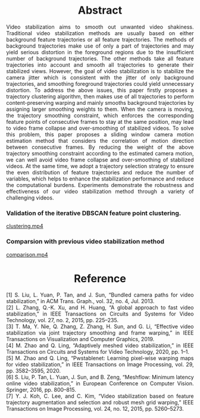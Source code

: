 <h1 align="center">Abstract</h1>

<div align="justify">Video stabilization aims to smooth out unwanted video shakiness. Traditional video stabilization methods are usually based on either background feature trajectories or all feature trajectories.
The methods of background trajectories make use of only a part of trajectories and may yield serious distortion in the foreground regions due to the insufficient number of background trajectories. 
The other methods take all feature trajectories into account and smooth all trajectories to generate their stabilized views. However, the goal of video stabilization is to stabilize the camera jitter which is consistent with the jitter of only background trajectories, and smoothing foreground trajectories could yield unnecessary distortion. 
To address the above issues, this paper firstly proposes a trajectory clustering algorithm, then makes use of all trajectories to perform content-preserving warping and mainly smooths background trajectories by assigning larger smoothing weights to them.
When the camera is moving, the trajectory smoothing constraint, which enforces the corresponding feature points of consecutive frames to stay at the same position, may lead to video frame collapse and over-smoothing of stabilized videos. To solve this problem, this paper proposes a sliding window camera motion estimation method that considers the correlation of motion direction between consecutive frames. 
By reducing the weight of the above trajectory smoothing constraint according to the estimated camera motion, we can well avoid video frame collapse and over-smoothing of stabilized videos.
At the same time, we adopt a trajectory selection strategy to ensure the even distribution of feature trajectories and reduce the number of variables, which helps to enhance the stabilization performance and reduce the computational burdens. 
Experiments demonstrate the robustness and effectiveness of our video stabilization method through a variety of challenging videos.</div>

<h3>Validation of the iterative DBSCAN feature point clustering.</h3>
<a href="https://raw.githubusercontent.com/ustcwangjian/Robust-Video-Stabilization-based-on-Motion-Decomposition/gh-pages/clustering.mp4">clustering.mp4</a>

<h3>Comparsion with previous video stabilization method</h3>
<a href="https://raw.githubusercontent.com/ustcwangjian/Robust-Video-Stabilization-based-on-Motion-Decomposition/gh-pages/comparison.mp4">comparison.mp4</a>

<h1 align="center">Reference</h1>
<div align="justify">[1] S. Liu, L. Yuan, P. Tan, and J. Sun, “Bundled camera paths for video stabilization,” in ACM Trans. Graph., vol. 32, no. 4, Jul. 2013.</div>  
<div align="justify">[2] L. Zhang, Q.-K. Xu, and H. Huang, “A global approach to fast video stabilization,” in IEEE Transactions on Circuits and Systems for Video Technology, vol. 27, no. 2, 2015, pp. 225–235.</div>
<div align="justify">[3] T. Ma, Y. Nie, Q. Zhang, Z. Zhang, H. Sun, and G. Li, “Effective video stabilization via joint trajectory smoothing and frame warping,” in IEEE Transactions on Visualization and Computer Graphics, 2019.</div>       
<div align="justify">[4] M. Zhao and Q. Ling, “Adaptively meshed video stabilization,” in IEEE Transactions on Circuits and Systems for Video Technology, 2020, pp. 1–1. </div>   
<div align="justify">[5] M. Zhao and Q. Ling, “Pwstablenet: Learning pixel-wise warping maps for video stabilization,” in IEEE Transactions on Image Processing, vol. 29, pp. 3582–3595, 2020. </div>  
<div align="justify">[6] S. Liu, P. Tan, L. Yuan, J. Sun, and B. Zeng, “Meshflow: Minimum latency online video stabilization,” in European Conference on Computer Vision. Springer, 2016, pp. 800–815.</div>
<div align="justify">[7] Y. J. Koh, C. Lee, and C. Kim, “Video stabilization based on feature trajectory augmentation and selection and robust mesh grid warping,” IEEE Transactions on Image Processing, vol. 24, no. 12, 2015, pp. 5260–5273.</div>
